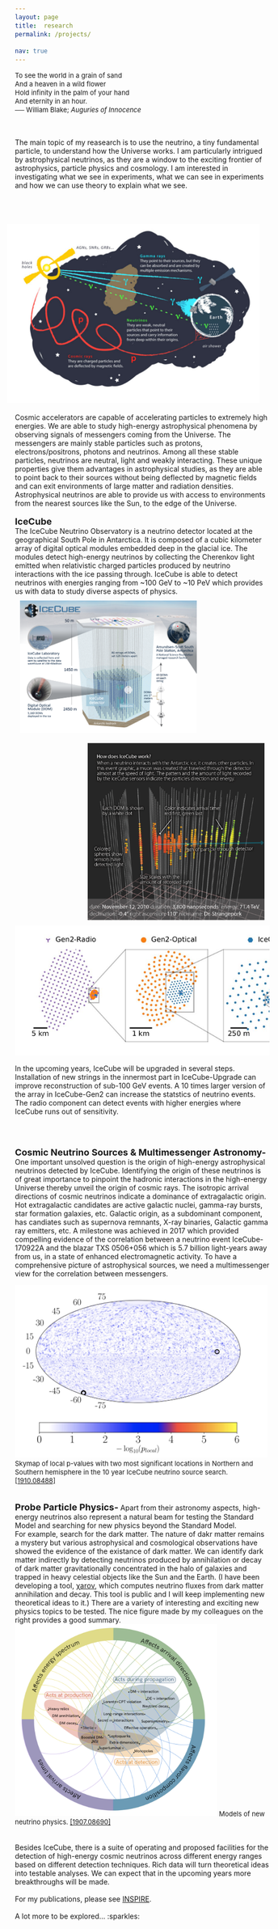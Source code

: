 ```yaml
---
layout: page
title:  research 
permalink: /projects/

nav: true
---
```

<P align="left"><font size="-1">To see the world in a grain of sand<br>And a heaven in a wild flower<br>Hold infinity in the palm of your hand <br>And eternity in an hour.<br>  ── William Blake; <i>Auguries of Innocence </i></font>
<br>
<br>
<br>

The main topic of my reasearch is to use the neutrino, a tiny fundamental particle, to understand how the Universe works. I am particularly intrigued by astrophysical neutrinos, as they are a window to the exciting frontier of astrophysics, particle physics and cosmology. I am interested in investigating what we see in experiments, what we can see in experiments and how we can use theory to explain what we see. 
<br>    
<br>

<!--<figure>
<img class="col three left" src="../assets/img/messenger.jpg" style="max-width: 500px; height: auto; " align="right" hspace="50" vspace="50" alt=""  title="neutrino messengers"/> 
<figcaption>
    Messengers from the universe. Image credit: Juan Antonio Aguilar and Jamie Yang, IceCube/WIPAC 
</figcaption>
</figure>
-->

<div class="img_row">
    <img class="col three left" src="../assets/img/messenger.jpg" style="max-width: 500px; height: auto; " align="right" hspace="20" vspace="20"
    alt=""  title="neutrino messengers"/> 
</div>
<!--<div class="col three caption">
    Messengers from the universe. Image credit: Juan Antonio Aguilar and Jamie Yang, IceCube/WIPAC
</div>
-->
Cosmic accelerators are capable of accelerating particles to extremely high energies. We are able to study high-energy astrophysical phenomena by observing signals of messengers coming from the Universe. The messengers are mainly stable particles such as protons, electrons/positrons, photons and neutrinos. Among all these stable particles, neutrinos are neutral, light and weakly interacting. These unique properties give them advantages in astrophysical studies, as they are able to point back to their sources without being deflected by magnetic fields and can exit environments of large matter and radiation densities. Astrophysical neutrinos are able to provide us with access to environments from the nearest sources like the Sun, to the edge of the Universe.

<!--<font size="4"><b>Some topics I am interested and have been working on:</b></font>
-->
<br>
<br>
<font size="4"><b>IceCube</b></font>
<br>
The IceCube Neutrino Observatory is a neutrino detector located at the geographical South Pole in Antarctica. It is composed of a cubic kilometer array of digital optical modules embedded deep in the glacial ice. The modules detect high-energy neutrinos by collecting the Cherenkov light emitted when relativistic charged particles produced by neutrino interactions with the ice passing through. IceCube is able to detect neutrinos with energies ranging from ~100 GeV to ~10 PeV which provides us with data to study diverse aspects of physics.  

<div class="row">
  <div class="column">
    <img src="../assets/img/icecube_detector_sm.png" alt="" style="max-width: 350px; height: auto; " align="left" hspace="10" vspace="10" >
  </div>
  <div class="column">
    <img src="../assets/img/how_does_icecube_work.png" alt="" style="max-width: 350px; height: auto; "  align="right" hspace="10" vspace="10"> 
  </div>
  <div class="column">
    <img src="../assets/img/topview.JPG" alt="" style="max-width: 800px; height: auto; "> 
  </div>
</div>

In the upcoming years, IceCube will be upgraded in several steps. Installation of new strings in the innermost part in IceCube-Upgrade can improve reconstruction of sub-100 GeV events. A 10 times larger version of the array in IceCube-Gen2 can increase the statstics of neutrino events. The radio component can detect events with higher energies where IceCube runs out of sensitivity.      

<br>
<br>
<div class="row">
  <div class="col-lg-6 col-md-6 col-sm-12 col-xs-12">
  <p><font size="4"><b>Cosmic Neutrino Sources & Multimessenger Astronomy-</b></font>
 One important unsolved question is the origin of high-energy astrophysical neutrinos detected by IceCube. Identifying the origin of these neutrinos is of great importance to pinpoint the hadronic interactions in the high-energy Universe thereby unveil the origin of cosmic rays. The isotropic arrival directions of cosmic neutrinos indicate a dominance of extragalactic origin. Hot extragalactic candidates are active galactic nuclei, gamma-ray bursts, star formation galaxies, etc. Galactic origin, as a subdominant component, has candiates such as supernova remnants, X-ray binaries, Galactic gamma ray emitters, etc. A milestone was achieved in 2017 which provided compelling evidence of the correlation between a neutrino event IceCube-170922A and the blazar TXS 0506+056 which is 5.7 billion light-years away from us, in a state of enhanced electromagnetic activity. To have a comprehensive picture of astrophysical sources, we need a multimessenger view for the correlation between messengers. </p>
  </div>
  <div class="col-lg-6 col-md-6 col-sm-12 col-xs-12">
    <img src="../assets/img/10yr_sky.jpeg" style="max-width: 500px; height: auto; " alt=""  title="10 yr neutrino"/>
   <font size="2"> Skymap of local p-values with two most significant locations in Northern and Southern hemisphere in the 10 year IceCube neutrino source search. <a href="https://arxiv.org/abs/1910.08488">[1910.08488]</a></font>
  </div> 
</div>



<br>
<br>
<div class="row">
  <div class="col-lg-6 col-md-6 col-sm-12 col-xs-12">
  <font size="4"><b>Probe Particle Physics-</b></font>
Apart from their astronomy aspects, high-energy neutrinos also represent a natural beam for testing the Standard Model and searching for new physics beyond the Standard Model. 
<br>
For example, search for the dark matter. The nature of dakr matter remains a mystery but various astrophysical and cosmological observations have showed the evidence of the existance of dark matter. We can identify dark matter indirectly by detecting neutrinos produced by annihilation or decay of dark matter gravitationally concentrated in the halo of galaxies and trapped in heavy celestial objects like the Sun and the Earth. 
(I have been developing a tool, <a href="https://github.com/IceCubeOpenSource/charon" >χarον</a>, which computes neutrino fluxes from dark matter annihilation and decay. This tool is public and I will keep implementing new theoretical ideas to it.) There are a variety of interesting and exciting new physics topics to be tested. The nice figure made by my colleagues on the right provides a good summary.       
  </div>
  <div class="col-lg-6 col-md-6 col-sm-12 col-xs-12">
    <img src="../assets/img/neutrino_physics.png" style="max-width: 400px; height: auto; " alt=""  title="10 yr neutrino"/>
   <font size="2"> Models of new neutrino physics. <a href="https://arxiv.org/abs/1907.08690">[1907.08690]</a></font>
  </div>
</div>
<br>
<br>
Besides IceCube, there is a suite of operating and proposed facilities for the detection of high-energy cosmic neutrinos across different energy ranges based on different detection techniques. Rich data will turn theoretical ideas into testable analyses. We can expect that in the upcoming years more breakthroughs will be made.

<br>
<br>
For my publications, please see 
<a href="http://inspirehep.net/search?p=exactauthor%3AQ.R.Liu.1&sf=earliestdate">INSPIRE</a >.

<br>
<br>A lot more to be explored... :sparkles: 
